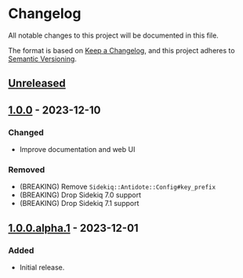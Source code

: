 # Changelog

All notable changes to this project will be documented in this file.

The format is based on [Keep a Changelog](https://keepachangelog.com/en/1.1.0/),
and this project adheres to [Semantic Versioning](https://semver.org/spec/v2.0.0.html).

## [Unreleased]


## [1.0.0] - 2023-12-10

### Changed

- Improve documentation and web UI

### Removed

- (BREAKING) Remove `Sidekiq::Antidote::Config#key_prefix`
- (BREAKING) Drop Sidekiq 7.0 support
- (BREAKING) Drop Sidekiq 7.1 support


## [1.0.0.alpha.1] - 2023-12-01

### Added

- Initial release.


[unreleased]: https://github.com/ixti/sidekiq-pauzer/compare/v1.0.0...main
[1.0.0]: https://github.com/ixti/sidekiq-pauzer/compare/v1.0.0.alpha.1...v1.0.0
[1.0.0.alpha.1]: https://github.com/ixti/sidekiq-antidote/tree/v1.0.0.alpha.1
